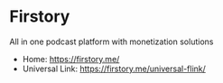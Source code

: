 # Firstory
All in one podcast platform with monetization solutions

* Home: https://firstory.me/
* Universal Link: https://firstory.me/universal-flink/

